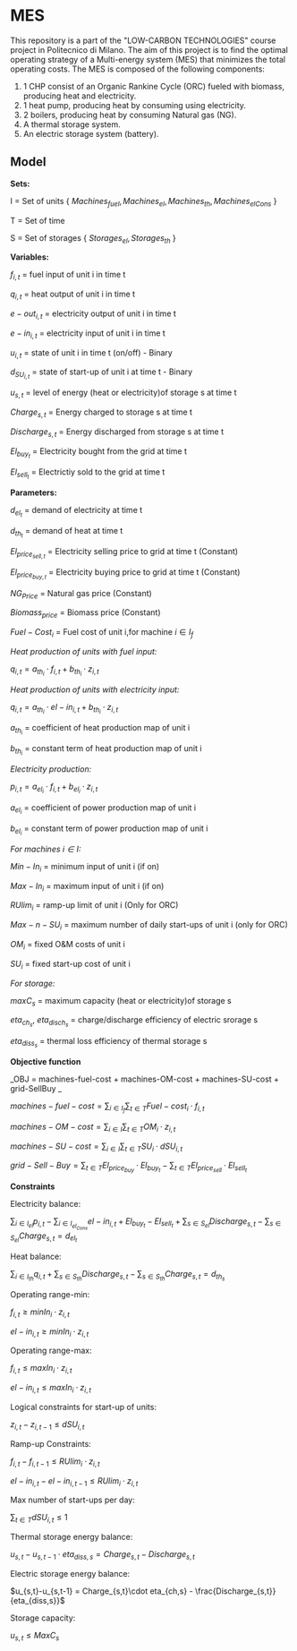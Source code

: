 # MES
This repository is a part of the "LOW-CARBON TECHNOLOGIES" course project in Politecnico di Milano. The aim of this project is to find the optimal operating strategy of a Multi-energy system (MES) that minimizes the total operating costs.
The MES is composed of the following components:
1. 1 CHP consist of an Organic Rankine Cycle (ORC) fueled with biomass, producing heat and electricity.
2. 1 heat pump, producing heat by consuming using electricity.
3. 2 boilers, producing heat by consuming Natural gas (NG).
4. A thermal storage system.
5. An electric storage system (battery). 
## Model
**Sets:**

I = Set of units { $Machines_{fuel}, Machines_{el}, Machines_{th}, Machines_{elCons}$ }

T = Set of time

S = Set of storages { $Storages_{el}, Storages_{th}$ }

**Variables:**

$f_{i,t}$ = fuel input of unit i in time t

$q_{i,t}$ = heat output of unit i in time t

$e-out_{i,t}$ = electricity output of unit i in time t

$e-in_{i,t}$ = electricity input of unit i in time t

$u_{i,t}$ = state of unit i in time t (on/off) - Binary

$d_{SU_{i,t}}$ = state of start-up of unit i at time t - Binary


$u_{s,t}$ = level of energy (heat or electricity)of storage s at time t

$Charge_{s,t}$ = Energy charged to storage s at time t

$Discharge_{s,t}$ = Energy discharged from storage s at time t

$El_{buy_{t}}$ = Electricity bought from the grid at time t

$El_{sell_{t}}$ = Electrictiy sold to the grid at time t


**Parameters:**

$d_{el_t}$ = demand of electricity at time t

$d_{th_t}$ = demand of heat at time t

$El_{price_{sell,t}}$ = Electricity selling price to grid at time t (Constant)

$El_{price_{buy,t}}$ = Electricity buying price to grid at time t (Constant)

$NG_{Price}$ = Natural gas price (Constant)

$Biomass_{price}$ = Biomass price (Constant)

$Fuel-{Cost_{i}}$ = Fuel cost of unit i,for machine $i \in I_{f}$



_Heat production of units with fuel input:_

$q_{i,t} = a_{th_{i}}\cdot f_{i,t} + b_{th_{i}}\cdot z_{i,t}$

_Heat production of units with electricity input:_

$q_{i,t} = a_{th_i}\cdot el-{in_{i,t}} + b_{th_{i}}\cdot z_{i,t}$

$a_{th_{i}}$ = coefficient of heat production map of unit i

$b_{th_{i}}$ = constant term of heat production map of unit i

_Electricity production:_

$p_{i,t} = a_{el_{i}}\cdot f_{i,t} + b_{el_{i}}\cdot z_{i,t}$

$a_{el_{i}}$ = coefficient of power production map of unit i

$b_{el_{i}}$ = constant term of power production map of unit i

_For machines $i\in I$:_

$Min-{In_{i}}$ = minimum input of unit i (if on)

$Max-{In_{i}}$ = maximum input of unit i (if on)

$RUlim_{i}$ = ramp-up limit of unit i (Only for ORC)

$Max-n-{SU_{i}}$ = maximum number of daily start-ups of unit i (only for ORC)

$OM_{i}$ = fixed O&M costs of unit i

$SU_{i}$ = fixed start-up cost of unit i

_For storage:_

$maxC_{s}$ = maximum capacity (heat or electricity)of storage s

$eta_{ch_{s}}$, $eta_{disch_{s}}$ = charge/discharge efficiency of electric srorage s

$eta_{{diss}_{s}}$ = thermal loss efficiency of thermal storage s

**Objective function**

_OBJ = machines-fuel-cost + machines-OM-cost + machines-SU-cost + grid-SellBuy  _

$machines-fuel-cost = \sum_{i\in I_f} \sum_{t\in T} Fuel-cost_{i}\cdot f_{i,t}$

$machines-OM-cost = \sum_{i\in I} \sum_{t\in T} OM_{i}\cdot z_{i,t}$

$machines-SU-cost = \sum_{i\in I} \sum_{t\in T} SU_{i}\cdot dSU_{i,t}$

$grid-Sell-Buy = \sum_{t\in T} El_{price_{buy}}\cdot El_{buy_{t}} - \sum_{t\in T} El_{price_{sell}}\cdot El_{sell_{t}}$


**Constraints**

Electricity balance:

$\sum_{i\in I_{el}} p_{i,t} - \sum_{i\in I_{el_{Cons}}}el-in_{i,t} + El_{buy_{t}} - El_{sell_{t}} + \sum_{s\in S_{el}} Discharge_{s,t}-\sum_{s\in S_{el}} Charge_{s,t} = d_{el_{t}}$

Heat balance:

$\sum_{i\in I_{th}} q_{i,t} + \sum_{s\in S_{th}} Discharge_{s,t} - \sum_{s\in S_{th}} Charge_{s,t} = d_{th_{s}}$

Operating range-min:

$f_{i,t} \geq minIn_{i}\cdot z_{i,t}$

$el-in_{i,t} \geq minIn_{i}\cdot z_{i,t}$

Operating range-max:

$f_{i,t}\leq maxIn_{i}\cdot z_{i,t}$

$el-in_{i,t}\leq maxIn_{i}\cdot z_{i,t}$

Logical constraints for start-up of units:

$z_{i,t} - z_{i,t-1}\leq dSU_{i,t}$

Ramp-up Constraints:

$f_{i,t} - f_{i,t-1}\leq RUlim_{i}\cdot z_{i,t}$

$el-in_{i,t} - el-in_{i,t-1}\leq RUlim_{i}\cdot z_{i,t}$

Max number of start-ups per day:

$\sum_{t\in T} dSU_{i,t} \leq 1$

Thermal storage energy balance:

$u_{s,t}-u_{s,t-1}\cdot eta_{diss,s} = Charge_{s,t} - Discharge_{s,t}$

Electric storage energy balance:

$u_{s,t}-u_{s,t-1} = Charge_{s,t}\cdot eta_{ch,s} - \frac{Discharge_{s,t}}{eta_{diss,s}}$

Storage capacity:

$u_{s,t}\leq MaxC_{s}$
















